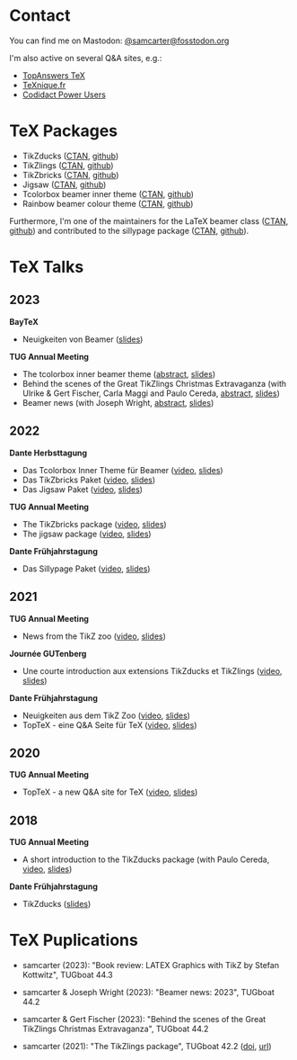 # Contact

You can find me on Mastodon: [@samcarter@fosstodon.org](https://fosstodon.org/@samcarter)

I'm also active on several Q&A sites, e.g.:

- [TopAnswers TeX](https://topanswers.xyz/tex)
- [TeXnique.fr](https://texnique.fr/osqa/)
- [Codidact Power Users](https://powerusers.codidact.com/categories/61)

# TeX Packages

- TikZducks ([CTAN](https://www.ctan.org/pkg/tikzducks), [github](https://github.com/samcarter/tikzducks))
- TikZlings ([CTAN](https://www.ctan.org/pkg/tikzlings), [github](https://github.com/samcarter/tikzlings))
- TikZbricks ([CTAN](https://www.ctan.org/pkg/tikzbricks), [github](https://github.com/samcarter/TikZbricks))
- Jigsaw ([CTAN](https://www.ctan.org/pkg/jigsaw), [github](https://github.com/samcarter/jigsaw))
- Tcolorbox beamer inner theme ([CTAN](https://www.ctan.org/pkg/beamertheme-tcolorbox), [github](https://github.com/samcarter/beamertheme-tcolorbox))
- Rainbow beamer colour theme ([CTAN](https://www.ctan.org/pkg/beamertheme-rainbow), [github](https://github.com/samcarter/beamertheme-rainbow))

Furthermore, I'm one of the maintainers for the LaTeX beamer class ([CTAN](https://www.ctan.org/pkg/beamer), [github](https://github.com/josephwright/beamer)) and contributed to the sillypage package ([CTAN](https://www.ctan.org/pkg/sillypage), [github](https://github.com/cereda/sillypage)).

# TeX Talks

## 2023

**BayTeX**

- Neuigkeiten von Beamer ([slides](https://github.com/samcarter/samcarter/raw/main/ressouces/BayTeX2023_BeamerNews.pdf))

**TUG Annual Meeting**
- The tcolorbox inner beamer theme ([abstract](https://tug.org/tug2023/abstracts/samcarter-beamertcolorbox.txt), [slides](https://github.com/samcarter/samcarter/raw/main/ressouces/TUG2023_Tcolorbox.pdf))
- Behind the scenes of the Great TikZlings Christmas Extravaganza (with Ulrike & Gert Fischer, Carla Maggi and Paulo Cereda, [abstract](https://tug.org/tug2023/abstracts/fischer-tikzlings.txt), [slides](https://github.com/samcarter/samcarter/raw/main/ressouces/TUG2023_Extravaganza.pdf))
- Beamer news (with Joseph Wright, [abstract](https://tug.org/tug2023/abstracts/wright-beamernews.txt), [slides](https://github.com/samcarter/samcarter/raw/main/ressouces/TUG2023_BeamerNews.pdf))

## 2022

**Dante Herbsttagung**
- Das Tcolorbox Inner Theme für Beamer ([video](https://vimeo.com/773291199), [slides](https://github.com/samcarter/samcarter/raw/main/ressouces/Dante2022_Tcolorbox_Theme.pdf))
- Das TikZbricks Paket ([video](https://vimeo.com/773291903), [slides](https://github.com/samcarter/samcarter/raw/main/ressouces/Dante2022_TikZbricks.pdf))
- Das Jigsaw Paket ([video](https://vimeo.com/773292029), [slides](https://github.com/samcarter/samcarter/raw/main/ressouces/Dante2022_Jigsaw.pdf))

**TUG Annual Meeting**
- The TikZbricks package ([video](https://vimeo.com/773294015), [slides](https://github.com/samcarter/samcarter/raw/main/ressouces/TUG2022_TikZbricks.pdf))
- The jigsaw package ([video](https://vimeo.com/773294117), [slides](https://github.com/samcarter/samcarter/raw/main/ressouces/TUG2022_Jigsaw.pdf)) 

**Dante Frühjahrstagung**
- Das Sillypage Paket ([video](https://vimeo.com/773292271), [slides](https://github.com/samcarter/samcarter/raw/main/ressouces/Dante2022_Sillypage.pdf))

## 2021

**TUG Annual Meeting**
- News from the TikZ zoo ([video](https://vimeo.com/773293865), [slides](https://github.com/samcarter/samcarter/raw/main/ressouces/TUG2021_TikZzoo.pdf))

**Journée GUTenberg**
- Une courte introduction aux extensions TikZducks et TikZlings ([video](https://vimeo.com/773296726), [slides](https://github.com/samcarter/samcarter/raw/main/ressouces/GUTenberg2021_TikZducks_et_TikZlings.pdf))

**Dante Frühjahrstagung**
- Neuigkeiten aus dem TikZ Zoo ([video](https://vimeo.com/773292978), [slides](https://github.com/samcarter/samcarter/raw/main/ressouces/Dante2021_TikZzoo.pdf))
- TopTeX - eine Q&A Seite für TeX ([video](https://vimeo.com/773293022), [slides](https://github.com/samcarter/samcarter/raw/main/ressouces/Dante2021_TopTeX.pdf))

## 2020

**TUG Annual Meeting**
- TopTeX - a new Q&A site for TeX ([video](https://vimeo.com/773293592), [slides](https://github.com/samcarter/samcarter/raw/main/ressouces/TUG2020_TopTeX.pdf))

## 2018
**TUG Annual Meeting**
- A short introduction to the TikZducks package (with Paulo Cereda, [video](https://www.youtube.com/watch?v=Ps2FK0q6mLc), [slides](https://github.com/samcarter/samcarter/raw/main/ressouces/TUG2018_TikZducks.pdf))

**Dante Frühjahrstagung**
- TikZducks ([slides](https://github.com/samcarter/samcarter/raw/main/ressouces/Dante2018_TikZducks.pdf))

# TeX Puplications

- samcarter (2023): "Book review: LATEX Graphics with TikZ by Stefan Kottwitz", TUGboat 44.3 
<!-- ([doi](), [url](https://tug.org/TUGboat/tb44-3/)) -->

- samcarter & Joseph Wright (2023): "Beamer news: 2023", TUGboat 44.2 
<!-- ([doi](), [url](https://tug.org/TUGboat/tb44-2/)) -->

- samcarter & Gert Fischer (2023): "Behind the scenes of the Great TikZlings Christmas Extravaganza", TUGboat 44.2 
<!-- ([doi](), [url](https://tug.org/TUGboat/tb44-2/)) -->

- samcarter (2021): "The TikZlings package", TUGboat 42.2 ([doi](https://doi.org/10.47397/tb/42-2/tb131samcarter-tikzlings), [url](https://tug.org/TUGboat/tb42-2/))